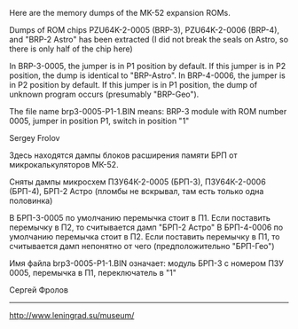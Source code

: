 Here are the memory dumps of the MK-52 expansion ROMs.

Dumps of ROM chips PZU64K-2-0005 (BRP-3), PZU64K-2-0006 (BRP-4), and "BRP-2 Astro" has been extracted (I did not break the seals on Astro, so there is only half of the chip here)

In BRP-3-0005, the jumper is in P1 position by default. If this jumper is in P2 position, the dump is identical to "BRP-Astro".
In BRP-4-0006, the jumper is in P2 position by default. If this jumper is in P1 position, the dump of unknown program occurs (presumably "BRP-Geo").

The file name brp3-0005-P1-1.BIN means:
BRP-3 module with ROM number 0005, jumper in position P1, switch in position "1"

Sergey Frolov 



Здесь находятся дампы блоков расширения памяти БРП от микрокалькуляторов МК-52.

Сняты дампы микросхем ПЗУ64К-2-0005 (БРП-3), ПЗУ64К-2-0006 (БРП-4), БРП-2 Астро (пломбы не вскрывал, там есть только одна половинка)

В БРП-3-0005 по умолчанию перемычка стоит в П1. Если поставить перемычку в П2, то считывается дамп "БРП-2 Астро"
В БРП-4-0006 по умолчанию перемычка стоит в П2. Если поставить перемычку в П1, то считывается дамп непонятно от чего (предположительно "БРП-Гео")

Имя файла brp3-0005-P1-1.BIN означает:
модуль БРП-3 с номером ПЗУ 0005, перемычка в П1, переключатель в "1"

Сергей Фролов

-----------------------------------
http://www.leningrad.su/museum/
